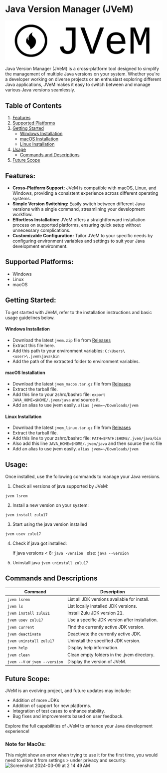 # Java Version Manager (JVeM)

![JVeM](/public/final-logo-black.png)

Java Version Manager (JVeM) is a cross-platform tool designed to simplify the management of multiple Java versions on your system. Whether you're a developer working on diverse projects or an enthusiast exploring different Java applications, JVeM makes it easy to switch between and manage various Java versions seamlessly.

## Table of Contents

1. [Features](#features)
2. [Supported Platforms](#supported-platforms)
3. [Getting Started](#getting-started)
   - [Windows Installation](#windows-installation)
   - [macOS Installation](#macos-installation)
   - [Linux Installation](#linux-installation)
4. [Usage](#usage)
   - [Commands and Descriptions](#commands-and-descriptions)
5. [Future Scope](#future-scope)

## Features:

- **Cross-Platform Support:** JVeM is compatible with macOS, Linux, and Windows, providing a consistent experience across different operating systems.
- **Simple Version Switching:** Easily switch between different Java versions with a single command, streamlining your development workflow.
- **Effortless Installation:** JVeM offers a straightforward installation process on supported platforms, ensuring quick setup without unnecessary complications.
- **Customizable Configuration:** Tailor JVeM to your specific needs by configuring environment variables and settings to suit your Java development environment.

## Supported Platforms:

- Windows
- Linux
- macOS

## Getting Started:

To get started with JVeM, refer to the installation instructions and basic usage guidelines below.

#### Windows Installation

- Download the latest `jvem.zip` file from [Releases](https://github.com/anusikh/jvem/releases)
- Extract this file here.
- Add this path to your environment variables: `C:\Users\<user>\.jvem\java\bin`
- Add the path of the extracted folder to environment variables.

#### macOS Installation

- Download the latest `jvem_macos.tar.gz` file from [Releases](https://github.com/anusikh/jvem/releases)
- Extract the tarball file.
- Add this line to your zshrc/bashrc file: `export JAVA_HOME=$HOME/.jvem/java` and source it.
- Add an alias to use jvem easily. `alias jvem=~/Downloads/jvem`

#### Linux Installation

- Download the latest `jvem_linux.tar.gz` file from [Releases](https://github.com/anusikh/jvem/releases)
- Extract the tarball file.
- Add this line to your zshrc/bashrc file: `PATH=$PATH:$HOME/.jvem/java/bin`
- Also add this line `JAVA_HOME=$HOME/.jvem/java` and then source the rc file
- Add an alias to use jvem easily. `alias jvem=~/Downloads/jvem`

## Usage:

Once installed, use the following commands to manage your Java versions.
1. Check all versions of java supported by JVeM:
```
jvem lsrem
```
2. Install a new version on your system:
```
jvem install zulu17
```
3. Start using the java version installed
```
jvem usev zulu17
```
4. Check if java got installed:

   If java versions < 8:
`java -version `
   else:
`java --version`
5. Uninstall java
`jvem uninstall zulu17`


## Commands and Descriptions

| Command                        | Description                                    |
| ------------------------------ | ---------------------------------------------- |
| `jvem lsrem`                   | List all JDK versions available for install.   |
| `jvem ls`                      | List locally installed JDK versions.           |
| `jvem install zulu21`          | Install Zulu JDK version 21.                   |
| `jvem usev zulu17`             | Use a specific JDK version after installation. |
| `jvem current`                 | Find the currently active JDK version.         |
| `jvem deactivate`              | Deactivate the currently active JDK.           |
| `jvem uninstall zulu17`        | Uninstall the specified JDK version.           |
| `jvem help`                    | Display help information.                      |
| `jvem clean`                   | Clean empty folders in the .jvem directory.    |
| `jvem --V` or `jvem --version` | Display the version of JVeM.                   |

## Future Scope:

JVeM is an evolving project, and future updates may include:

- Addition of more JDKs
- Addition of support for new platforms.
- Integration of test cases to enhance stability.
- Bug fixes and improvements based on user feedback.

Explore the full capabilities of JVeM to enhance your Java development experience!



### Note for MacOs:
This might show an error when trying to use it for the first time, you would need to allow it from settings > under privacy and security:
<img width="710" alt="Screenshot 2024-03-09 at 2 14 49 AM" src="https://github.com/anusikh/jvem/assets/64547846/0f37ea90-1b68-4272-a823-f8dd2390c324">

